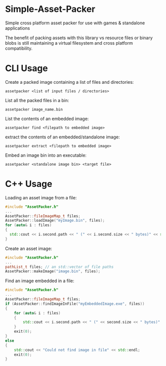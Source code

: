 
# Simple-Asset-Packer
Simple cross platform asset packer for use with games &amp; standalone applications

The benefit of packing assets with this library vs resource files or binary blobs is still maintaining a virtual filesystem and cross platform compatibility.

# CLI Usage
Create a packed image containing a list of files and directories:
```console
assetpacker <list of input files / directories>
```
List all the packed files in a bin:
```console
assetpacker image_name.bin
```
List the contents of an embedded image:
```console
assetpacker find <filepath to embedded image>
```
extract the contents of an embedded/standalone image:
```console
assetpacker extract <filepath to embedded image>
```
Embed an image bin into an executable:
```console
assetpacker <standalone image bin> <target file>
```
# C++ Usage
Loading an asset image from a file:

```C++
#include "AssetPacker.h"
...
AssetPacker::fileImageMap_t files;
AssetPacker::loadImage("myImage.bin", files);
for (auto& i : files)
{
  std::cout << i.second.path << " (" << i.second.size << " bytes)" << std::endl;
}
```

Create an asset image:

```C++
#include "AssetPacker.h"
...
pathList_t files; // an std::vector of file paths
AssetPacker::makeImage("image.bin", files);
```
Find an image embedded in a file:
```C++
#include "AssetPacker.h"
...
AssetPacker::fileImageMap_t files;
if (AssetPacker::findImageInFile("myEmbeddedImage.exe", files))
{
	for (auto& i : files)
	{
		std::cout << i.second.path << " (" << second.size << " bytes)" << std::endl;
	}
	exit(0);
}
else
{
	std::cout << "Could not find image in file" << std::endl;
	exit(0);
}
```
